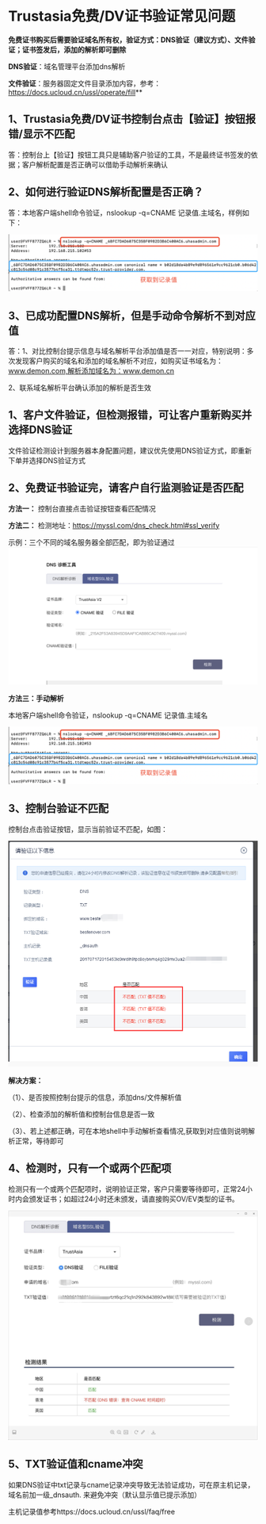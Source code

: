 

# **Trustasia免费/DV证书验证常见问题**

**免费证书购买后需要验证域名所有权，验证方式：DNS验证（建议方式）、文件验证；证书签发后，添加的解析即可删除**


**DNS验证**：域名管理平台添加dns解析

**文件验证**：服务器固定文件目录添加内容，参考：https://docs.ucloud.cn/ussl/operate/fill**

## 1、Trustasia免费/DV证书控制台点击【验证】按钮报错/显示不匹配

答：控制台上【验证】按钮工具只是辅助客户验证的工具，不是最终证书签发的依据；客户解析配置是否正确可以借助手动解析来确认

## 2、如何进行验证DNS解析配置是否正确？

答：本地客户端shell命令验证，nslookup -q=CNAME 记录值.主域名，样例如下：
    
![](/images/procedure/cname手动解析验证.png)

## 3、已成功配置DNS解析，但是手动命令解析不到对应值

答：1、对比控制台提示信息与域名解析平台添加值是否一一对应，特别说明：多次发现客户购买的域名和添加的域名解析不对应，如购买证书域名为：www.demon.com,解析添加域名为：www.demon.cn
  
  2、联系域名解析平台确认添加的解析是否生效
  

## 1、客户文件验证，但检测报错，可让客户重新购买并选择DNS验证

文件验证检测设计到服务器本身配置问题，建议优先使用DNS验证方式，即重新下单并选择DNS验证方式

## 2、免费证书验证完，请客户自行监测验证是否匹配


**方法一：** 控制台直接点击验证按钮查看匹配情况

**方法二：**
检测地址：<https://myssl.com/dns_check.html#ssl_verify>

示例：三个不同的域名服务器全部匹配，即为验证通过  ![](/images/procedure/亚数CNAME.png) 


**方法三：手动解析**

本地客户端shell命令验证，nslookup -q=CNAME 记录值.主域名
    
![](/images/procedure/cname手动解析验证.png)

## 3、控制台验证不匹配

控制台点击验证按钮，显示当前验证不匹配，如图：

![](/images/faq/验证不匹配.png)


**解决方案：**

（1）、是否按照控制台提示的信息，添加dns/文件解析值

（2）、检查添加的解析值和控制台信息是否一致

（3）、若上述都正确，可在本地shell中手动解析查看情况,获取到对应值则说明解析正常，等待即可




## 4、检测时，只有一个或两个匹配项

检测只有一个或两个匹配项时，说明验证正常，客户只需要等待即可，正常24小时内会颁发证书；如超过24小时还未颁发，请直接购买OV/EV类型的证书。

![](/images/faq/只有一个匹配项.png)

## 5、TXT验证值和cname冲突

如果DNS验证中txt记录与cname记录冲突导致无法验证成功，可在原主机记录， 域名前加一级\_dnsauth. 来避免冲突（默认显示值已提示添加）

主机记录值参考https://docs.ucloud.cn/ussl/faq/free

